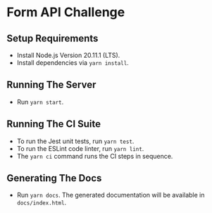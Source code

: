 # Form API Challenge

## Setup Requirements

- Install Node.js Version 20.11.1 (LTS).
- Install dependencies via `yarn install`.

## Running The Server

- Run `yarn start`.

## Running The CI Suite

- To run the Jest unit tests, run `yarn test`.
- To run the ESLint code linter, run `yarn lint`.
- The `yarn ci` command runs the CI steps in sequence.

## Generating The Docs

- Run `yarn docs`. The generated documentation will be available in `docs/index.html`.
